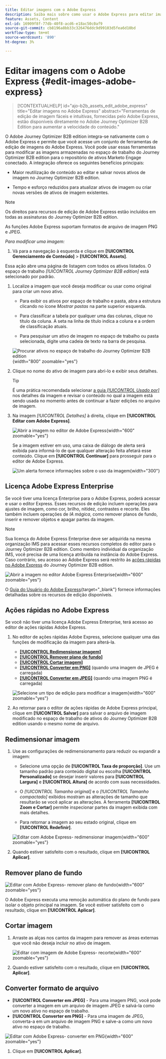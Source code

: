 ```yaml
---
title: Editar imagens com o Adobe Express
description: Saiba mais sobre como usar o Adobe Express para editar imagens no espaço de trabalho do Journey Optimizer B2B edition.
feature: Assets, Content
exl-id: 16909f8f-77db-40f8-acd6-e18ac50c0af9
source-git-commit: cb8196a8bb33c326476ddc9d99103d5fea6d10bd
workflow-type: tm+mt
source-wordcount: '890'
ht-degree: 3%

---
```


# Editar imagens com o Adobe Express {#edit-images-adobe-express}

>[!CONTEXTUALHELP]
>id="ajo-b2b_assets_edit_adobe_express"
>title="Editar imagens no Adobe Express"
>abstract="Ferramentas de edição de imagem fáceis e intuitivas, fornecidas pelo Adobe Express, estão disponíveis diretamente no Adobe Journey Optimizer B2B Edition para aumentar a velocidade do conteúdo."

O Adobe Journey Optimizer B2B edition integra-se nativamente com o Adobe Express e permite que você acesse um conjunto de ferramentas de edição de imagens do Adobe Express. Você pode usar essas ferramentas para modificar as imagens armazenadas no espaço de trabalho do Journey Optimizer B2B edition para o repositório de ativos Marketo Engage conectado. A integração oferece os seguintes benefícios principais:

* Maior reutilização de conteúdo ao editar e salvar novos ativos de imagem no Journey Optimizer B2B edition.

* Tempo e esforço reduzidos para atualizar ativos de imagem ou criar novas versões de ativos de imagem existentes.

>[!NOTE]
>
>Os direitos para recursos de edição de Adobe Express estão incluídos em todas as assinaturas do Journey Optimizer B2B edition.

As funções Adobe Express suportam formatos de arquivo de imagem PNG e JPEG.

_Para modificar uma imagem:_

1. Vá para a navegação à esquerda e clique em **[!UICONTROL Gerenciamento de Conteúdo]** > **[!UICONTROL Assets]**.

Essa ação abre uma página de listagem com todos os ativos listados. O espaço de trabalho _[!UICONTROL Journey Optimizer B2B edition]_ está selecionado por padrão.

1. Localize a imagem que você deseja modificar ou usar como original para criar um novo ativo.

   * Para exibir os ativos por espaço de trabalho e pasta, abra a estrutura clicando no ícone _Mostrar pastas_ na parte superior esquerda.

   * Para classificar a tabela por qualquer uma das colunas, clique no título da coluna. A seta na linha de título indica a coluna e a ordem de classificação atuais.

   * Para pesquisar um ativo de imagem no espaço de trabalho ou pasta selecionada, digite uma cadeia de texto na barra de pesquisa.

   ![Procurar ativos no espaço de trabalho do Journey Optimizer B2B edition](./assets/assets-native-workspace-filtered.png){width="800" zoomable="yes"}

1. Clique no nome do ativo de imagem para abri-lo e exibir seus detalhes.

   >[!TIP]
   >
   >É uma prática recomendada selecionar [a guia _[!UICONTROL Usado por]_](./marketo-engage-design-studio.md#view-asset-used-by-references) nos detalhes da imagem e revisar o conteúdo no qual a imagem está sendo usada no momento antes de continuar a fazer edições no arquivo de imagem.

1. Na imagem _[!UICONTROL Detalhes]_ à direita, clique em **[!UICONTROL Editar com Adobe Express]**.

   ![Abrir a imagem no editor de Adobe Express](./assets/assets-edit-adobe-express.png){width="600" zoomable="yes"}

   Se a imagem estiver em uso, uma caixa de diálogo de alerta será exibida para informá-lo de que qualquer alteração feita afetará esse conteúdo. Clique em **[!UICONTROL Continuar]** para prosseguir para o editor de Adobe Express.

   ![Um alerta fornece informações sobre o uso da imagem](./assets/assets-edit-adobe-express-usage-alert.png){width="300"}

## Licença Adobe Express Enterprise

Se você tiver uma licença Enterprise para o Adobe Express, poderá acessar e usar o editor Express. Esses recursos de edição incluem operações para ajustes de imagem, como cor, brilho, nitidez, contrastes e recorte. Eles também incluem operações de _IA mágica_, como remover planos de fundo, inserir e remover objetos e apagar partes da imagem.

>[!NOTE]
>
>Sua licença do Adobe Express Enterprise deve ser adquirida na mesma organização IMS para acessar esses recursos completos do editor para o Journey Optimizer B2B edition. Como membro individual da organização IMS, você precisa de uma licença atribuída na instância do Adobe Express. Caso contrário, seu acesso ao Adobe Express será restrito às [ações rápidas no Adobe Express](#quick-actions-in-adobe-express) do Journey Optimizer B2B edition.

![Abrir a imagem no editor Adobe Express Enterprise](./assets/assets-edit-adobe-express-enterprise-editor.png){width="600" zoomable="yes"}

O [Guia do Usuário do Adobe Express](https://helpx.adobe.com/br/express/user-guide.html){target="_blank"} fornece informações detalhadas sobre os recursos de edição disponíveis.

## Ações rápidas no Adobe Express

Se você não tiver uma licença Adobe Express Enterprise, terá acesso ao editor de ações rápidas Adobe Express.

1. No editor de ações rápidas Adobe Express, selecione qualquer uma das funções de modificação da imagem para alterá-la.

   * [**[!UICONTROL Redimensionar imagem]**](#resize-image)
   * [**[!UICONTROL Remover plano de fundo]**](#remove-background)
   * [**[!UICONTROL Cortar imagem]**](#crop-image)
   * [**[!UICONTROL Converter em PNG]**](#convert-file-format) (quando uma imagem de JPEG é carregada)
   * [**[!UICONTROL Converter em JPEG]**](#convert-file-format) (quando uma imagem PNG é carregada)

   ![Selecione um tipo de edição para modificar a imagem](./assets/assets-edit-adobe-express-left-menu.png){width="600" zoomable="yes"}

1. Ao retornar para o editor de ações rápidas de Adobe Express principal, clique em **[!UICONTROL Salvar]** para salvar o arquivo de imagem modificado no espaço de trabalho de ativos do Journey Optimizer B2B edition usando o mesmo nome de arquivo.

## Redimensionar imagem

1. Use as configurações de redimensionamento para reduzir ou expandir a imagem:

   * Selecione uma opção de **[!UICONTROL Taxa de proporção]**. Use um tamanho padrão para conteúdo digital ou escolha **[!UICONTROL Personalizado]** se desejar inserir valores para **[!UICONTROL Largura]** e **[!UICONTROL Altura]** de acordo com suas necessidades.

   * O _[!UICONTROL Tamanho original]_ e o _[!UICONTROL Tamanho compactado]_ exibidos mostram as alterações de tamanho que resultarão se você aplicar as alterações. A ferramenta **[!UICONTROL Zoom e Cortar]** permite inspecionar partes da imagem exibida com mais detalhes.

   * Para retornar a imagem ao seu estado original, clique em **[!UICONTROL Redefinir]**.

   ![Editar com Adobe Express- redimensionar imagem](./assets/assets-edit-adobe-express-resize-image.png){width="600" zoomable="yes"}

1. Quando estiver satisfeito com o resultado, clique em **[!UICONTROL Aplicar]**.

## Remover plano de fundo

![Editar com Adobe Express- remover plano de fundo](./assets/assets-edit-adobe-express-remove-background.png){width="600" zoomable="yes"}

O Adobe Express executa uma remoção automática do plano de fundo para isolar o objeto principal na imagem. Se você estiver satisfeito com o resultado, clique em **[!UICONTROL Aplicar]**.

## Cortar imagem

1. Arraste as alças nos cantos da imagem para remover as áreas externas que você não deseja incluir no ativo de imagem.

   ![Editar com imagem de Adobe Express- recorte](./assets/assets-edit-adobe-express-crop-image.png){width="600" zoomable="yes"}

1. Quando estiver satisfeito com o resultado, clique em **[!UICONTROL Aplicar]**.

## Converter formato de arquivo

* **[!UICONTROL Converter em JPEG]** - Para uma imagem PNG, você pode converter a imagem em um arquivo de imagem JPEG e salvá-la como um novo ativo no espaço de trabalho.
* **[!UICONTROL Converter em PNG]** - Para uma imagem de JPEG, converta-a em um arquivo de imagem PNG e salve-a como um novo ativo no espaço de trabalho.

![Editar com Adobe Express- converter em PNG](./assets/assets-edit-adobe-express-convert-to-png.png){width="600" zoomable="yes"}

1. Clique em **[!UICONTROL Aplicar]**.
